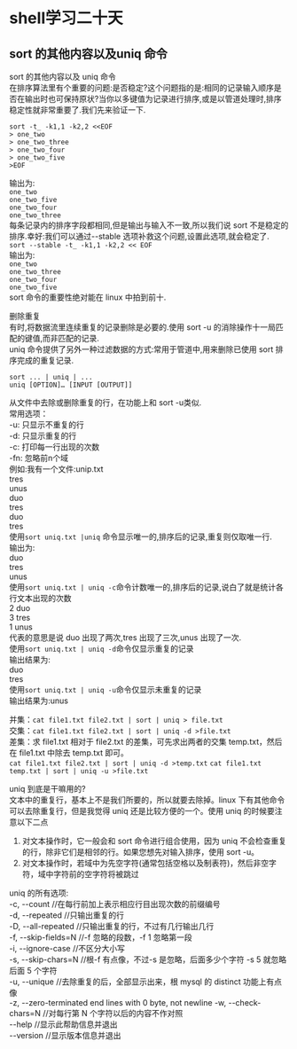 # shell学习二十天
## sort 的其他内容以及uniq 命令

sort 的其他内容以及 uniq 命令  
在排序算法里有个重要的问题:是否稳定?这个问题指的是:相同的记录输入顺序是否在输出时也可保持原状?当你以多键值为记录进行排序,或是以管道处理时,排序稳定性就非常重要了.我们先来验证一下.  

```sort -t_ -k1,1 -k2,2 <<EOF```  
```> one_two```  
```> one_two_three```  
```> one_two_four```  
```> one_two_five```  
```>EOF```

输出为:  
```one_two```   
```one_two_five```  
```one_two_four```  
```one_two_three```  
每条记录内的排序字段都相同,但是输出与输入不一致,所以我们说 sort 不是稳定的排序.幸好:我们可以通过--stable 选项补救这个问题,设置此选项,就会稳定了.  
```sort --stable -t_ -k1,1 -k2,2 << EOF```  
输出为:  
```one_two```  
```one_two_three```  
```one_two_four```  
```one_two_five```  
sort 命令的重要性绝对能在 linux 中拍到前十.  
 
删除重复  
有时,将数据流里连续重复的记录删除是必要的.使用 sort -u 的消除操作十一局匹配的键值,而非匹配的记录.  
uniq 命令提供了另外一种过滤数据的方式:常用于管道中,用来删除已使用 sort 排序完成的重复记录.  
```
sort ... | uniq | ...  
uniq [OPTION]… [INPUT [OUTPUT]]  
```
从文件中去除或删除重复的行，在功能上和 sort -u类似.  
常用选项：  
-u: 只显示不重复的行  
-d: 只显示重复的行  
-c: 打印每一行出现的次数  
-fn: 忽略前n个域  
例如:我有一个文件:unip.txt  
tres  
unus  
duo  
tres  
duo  
tres  
使用```sort uniq.txt |uniq``` 命令显示唯一的,排序后的记录,重复则仅取唯一行.  
输出为:  
duo  
tres  
unus  
使用```sort uniq.txt | uniq -c```命令计数唯一的,排序后的记录,说白了就是统计各行文本出现的次数  
2 duo  
3 tres  
1 unus  
代表的意思是说 duo 出现了两次,tres 出现了三次,unus 出现了一次.  
使用```sort uniq.txt | uniq -d```命令仅显示重复的记录  
输出结果为:  
duo  
tres  
使用```sort uniq.txt | uniq -u```命令仅显示未重复的记录  
输出结果为:unus  
 
 
并集：```cat file1.txt file2.txt | sort | uniq > file.txt```   
交集：```cat file1.txt file2.txt | sort | uniq -d >file.txt```  
差集：求 file1.txt 相对于 file2.txt 的差集，可先求出两者的交集 temp.txt，然后在 file1.txt 中除去 temp.txt 即可。  
```cat file1.txt file2.txt | sort | uniq -d >temp.txt```
```cat file1.txt temp.txt | sort | uniq -u >file.txt```
 
 
uniq 到底是干嘛用的?  
文本中的重复行，基本上不是我们所要的，所以就要去除掉。linux 下有其他命令可以去除重复行，但是我觉得 uniq 还是比较方便的一个。使用 uniq 的时候要注意以下二点  
1. 对文本操作时，它一般会和 sort 命令进行组合使用，因为 uniq 不会检查重复的行，除非它们是相邻的行。如果您想先对输入排序，使用 sort -u。  
2. 对文本操作时，若域中为先空字符(通常包括空格以及制表符)，然后非空字符，域中字符前的空字符将被跳过  
 
uniq 的所有选项:  
 -c, --count              //在每行前加上表示相应行目出现次数的前缀编号  
 -d, --repeated          //只输出重复的行  
 -D, --all-repeated      //只输出重复的行，不过有几行输出几行  
 -f, --skip-fields=N     //-f 忽略的段数，-f 1 忽略第一段  
 -i, --ignore-case       //不区分大小写  
 -s, --skip-chars=N      //根-f 有点像，不过-s 是忽略，后面多少个字符 -s 5 就忽略后面 5 个字符  
 -u, --unique            //去除重复的后，全部显示出来，根 mysql 的 distinct 功能上有点像  
 -z, --zero-terminated   end lines with 0 byte, not newline
 -w, --check-chars=N      //对每行第 N 个字符以后的内容不作对照  
 --help              //显示此帮助信息并退出  
 --version              //显示版本信息并退出  